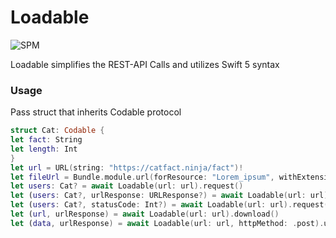 # Loadable

![SPM](https://github.com/umutonat/Loadable/.github/workflows/swift.yml/badge.svg)

 Loadable simplifies the REST-API Calls and utilizes Swift 5 syntax

### Usage

Pass struct that inherits Codable protocol

``` swift
struct Cat: Codable {
let fact: String
let length: Int
}
let url = URL(string: "https://catfact.ninja/fact")!
let fileUrl = Bundle.module.url(forResource: "Lorem_ipsum", withExtension:"pdf")!
let users: Cat? = await Loadable(url: url).request()
let (users: Cat?, urlResponse: URLResponse?) = await Loadable(url: url).request()
let (users: Cat?, statusCode: Int?) = await Loadable(url: url).request()
let (url, urlResponse) = await Loadable(url: url).download()
let (data, urlResponse) = await Loadable(url: url, httpMethod: .post).upload(fileUrl: fileUrl)
```

